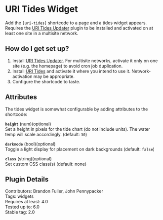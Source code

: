 # URI Tides Widget

Add the `[uri-tides]` shortcode to a page and a tides widget appears.  Requires the [URI Tides Updater](https://github.com/uriweb/uri-tides-updater) plugin to be installed and activated on at least one site in a multisite network.

## How do I get set up?

1. Install [URI Tides Updater](https://github.com/uriweb/uri-tides-updater). For multisite networks, activate it only on one site (e.g. the homepage) to avoid cron job duplication.
2. Install [URI Tides](https://github.com/uriweb/uri-tides/archive/refs/heads/master.zip) and activate it where you intend to use it.  Network-activation may be appropriate.
3. Configure the shortcode to taste.

## Attributes

The tides widget is somewhat configurable by adding attributes to the shortcode:

**`height`** (num)(optional)  
Set a height in pixels for the tide chart (do not include units). The water temp will scale accordingly. (default: `30`)

**`darkmode`** (bool)(optional)  
Toggle a light display for placement on dark backgrounds (default: `false`)

**`class`** (string)(optional)  
Set custom CSS class(s) (default: none)

## Plugin Details

Contributors: Brandon Fuller, John Pennypacker  
Tags: widgets  
Requires at least: 4.0  
Tested up to: 6.0  
Stable tag: 2.0  

